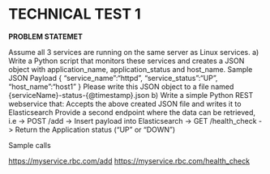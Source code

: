 # TECHNICAL TEST 1

<b> PROBLEM STATEMET </b>

Assume all 3 services are running on the same server as Linux services.
a) Write a Python script that monitors these services and creates a JSON object with application_name, application_status and host_name.
Sample JSON Payload
{
“service_name”:“httpd”,
“service_status”:“UP”,
“host_name”:“host1”
}
Please write this JSON object to a file named {serviceName}-status-{@timestamp}.json
b) Write a simple Python REST webservice that:
Accepts the above created JSON file and writes it to Elasticsearch
Provide a second endpoint where the data can be retrieved, i.e
-> POST /add -> Insert payload into Elasticsearch
-> GET /health_check -> Return the Application status (“UP” or “DOWN”)

Sample calls

https://myservice.rbc.com/add
https://myservice.rbc.com/health_check
